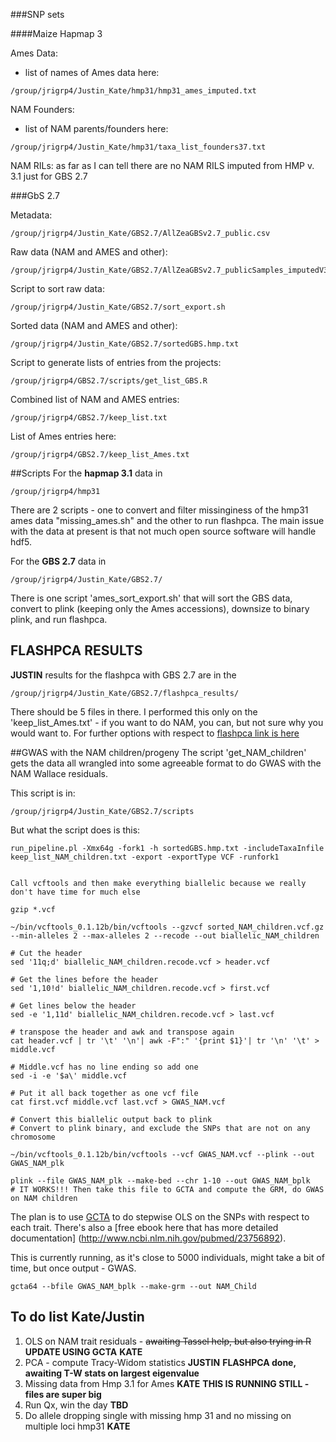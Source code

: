 ###SNP sets

####Maize Hapmap 3

Ames Data: 
- list of names of Ames data here:
```
/group/jrigrp4/Justin_Kate/hmp31/hmp31_ames_imputed.txt
```

NAM Founders: 
- list of NAM parents/founders here:
```
/group/jrigrp4/Justin_Kate/hmp31/taxa_list_founders37.txt
```

NAM RILs: as far as I can tell there are no NAM RILS imputed from HMP v. 3.1 just for GBS 2.7

###GbS 2.7

Metadata:     
```
/group/jrigrp4/Justin_Kate/GBS2.7/AllZeaGBSv2.7_public.csv
```

Raw data (NAM and AMES and other):
```
/group/jrigrp4/Justin_Kate/GBS2.7/AllZeaGBSv2.7_publicSamples_imputedV3b_agpv3.hmp.gz
```

Script to sort raw data:    
```
/group/jrigrp4/Justin_Kate/GBS2.7/sort_export.sh
```

Sorted data (NAM and AMES and other):       
```
/group/jrigrp4/Justin_Kate/GBS2.7/sortedGBS.hmp.txt
```

Script to generate lists of entries from the projects:     
```
/group/jrigrp4/GBS2.7/scripts/get_list_GBS.R
```

Combined list of NAM and AMES entries:    
```
/group/jrigrp4/GBS2.7/keep_list.txt
```

List of Ames entries here:    
```
/group/jrigrp4/GBS2.7/keep_list_Ames.txt
```

##Scripts
For the **hapmap 3.1** data in 
```
/group/jrigrp4/hmp31
```
There are 2 scripts - one to convert and filter missinginess of the hmp31 ames data "missing_ames.sh" and the other to run flashpca. The main issue with the data at present is that not much open source software will handle hdf5.

For the **GBS 2.7** data in
```
/group/jrigrp4/Justin_Kate/GBS2.7/
```
There is one script 'ames_sort_export.sh' that will sort the GBS data, convert to plink (keeping only the Ames accessions), downsize to binary plink, and run flashpca. 

## FLASHPCA RESULTS
**JUSTIN** results for the flashpca with GBS 2.7 are in the
```
/group/jrigrp4/Justin_Kate/GBS2.7/flashpca_results/
```
There should be 5 files in there. I performed this only on the 'keep_list_Ames.txt' - if you want to do NAM, you can, but not sure why you would want to. For further options with respect to [flashpca link is here](https://github.com/gabraham/flashpca)

##GWAS with the NAM children/progeny 
The script 'get_NAM_children' gets the data all wrangled into some agreeable format to do GWAS with the NAM Wallace residuals.

This script is in:
```
/group/jrigrp4/Justin_Kate/GBS2.7/scripts
```

But what the script does is this:

```
run_pipeline.pl -Xmx64g -fork1 -h sortedGBS.hmp.txt -includeTaxaInfile keep_list_NAM_children.txt -export -exportType VCF -runfork1


Call vcftools and then make everything biallelic because we really don't have time for much else

gzip *.vcf

~/bin/vcftools_0.1.12b/bin/vcftools --gzvcf sorted_NAM_children.vcf.gz --min-alleles 2 --max-alleles 2 --recode --out biallelic_NAM_children

# Cut the header
sed '11q;d' biallelic_NAM_children.recode.vcf > header.vcf

# Get the lines before the header
sed '1,10!d' biallelic_NAM_children.recode.vcf > first.vcf

# Get lines below the header
sed -e '1,11d' biallelic_NAM_children.recode.vcf > last.vcf

# transpose the header and awk and transpose again
cat header.vcf | tr '\t' '\n'| awk -F":" '{print $1}'| tr '\n' '\t' > middle.vcf

# Middle.vcf has no line ending so add one
sed -i -e '$a\' middle.vcf

# Put it all back together as one vcf file
cat first.vcf middle.vcf last.vcf > GWAS_NAM.vcf

# Convert this biallelic output back to plink
# Convert to plink binary, and exclude the SNPs that are not on any chromosome

~/bin/vcftools_0.1.12b/bin/vcftools --vcf GWAS_NAM.vcf --plink --out GWAS_NAM_plk

plink --file GWAS_NAM_plk --make-bed --chr 1-10 --out GWAS_NAM_bplk
# IT WORKS!!! Then take this file to GCTA and compute the GRM, do GWAS on NAM children
```

The plan is to use [GCTA](http://www.complextraitgenomics.com/software/gcta/index.html) to do stepwise OLS on the SNPs with respect to each trait. There's also a [free ebook here that has more detailed documentation] (http://www.ncbi.nlm.nih.gov/pubmed/23756892).

This is currently running, as it's close to 5000 individuals, might take a bit of time, but once output - GWAS.
```
gcta64 --bfile GWAS_NAM_bplk --make-grm --out NAM_Child
```

## To do list Kate/Justin
1. OLS on NAM trait residuals - ~~awaiting Tassel help, but also trying in R~~ **UPDATE USING GCTA** **KATE**
2. PCA - compute Tracy-Widom statistics **JUSTIN** **FLASHPCA done, awaiting T-W stats on largest eigenvalue** 
3. Missing data from Hmp 3.1 for Ames **KATE** **THIS IS RUNNING STILL - files are super big**
4. Run Qx, win the day **TBD**
5. Do allele dropping single with missing hmp 31 and no missing on multiple loci hmp31 **KATE**

